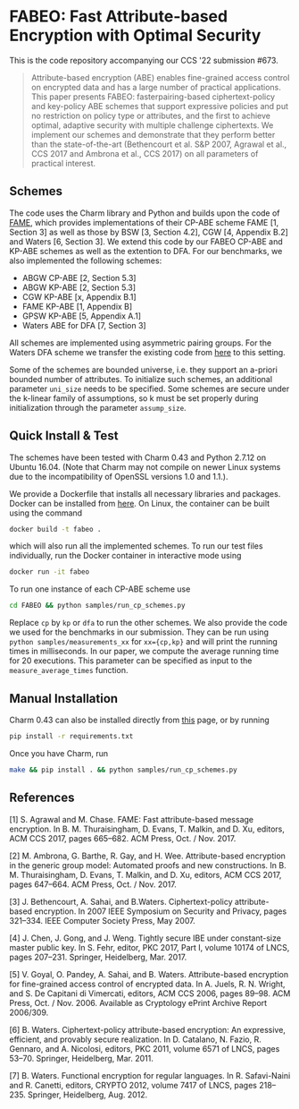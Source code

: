 # FABEO: Fast Attribute-based Encryption with Optimal Security
 
This is the code repository accompanying our CCS '22 submission #673.


> Attribute-based encryption (ABE) enables fine-grained access control on encrypted data and has a large number of practical applications. This paper presents FABEO: fasterpairing-based ciphertext-policy and key-policy ABE schemes that support expressive policies and put no restriction on policy type or attributes, and the first to achieve optimal, adaptive security with multiple challenge ciphertexts. We implement our schemes and demonstrate that they perform better than the state-of-the-art (Bethencourt et al. S&P 2007, Agrawal et al., CCS 2017 and Ambrona et al., CCS 2017) on all parameters of practical interest.


## Schemes

The code uses the Charm library and Python and builds upon the code of [FAME](https://github.com/sagrawal87/ABE), which provides implementations of their CP-ABE scheme FAME [1, Section 3] as well as those by BSW [3, Section 4.2], CGW [4, Appendix B.2] and Waters [6, Section 3]. We extend this code by our FABEO CP-ABE and KP-ABE schemes as well as the extention to DFA. For our benchmarks, we also implemented the following schemes:

- ABGW CP-ABE [2, Section 5.3]
- ABGW KP-ABE [2, Section 5.3]
- CGW KP-ABE [x, Appendix B.1]
- FAME KP-ABE [1, Appendix B]
- GPSW KP-ABE [5, Appendix A.1]
- Waters ABE for DFA [7, Section 3]

All schemes are implemented using asymmetric pairing groups. For the Waters DFA scheme we transfer the existing code from [here](https://jhuisi.github.io/charm/_modules/dfa_fe12.html#FE_DFA) to this setting.

Some of the schemes are bounded universe, i.e. they support an a-priori bounded number of attributes. To initialize such schemes, an additional parameter `uni_size` needs to be specified. Some schemes are secure under the k-linear family of assumptions, so k must be set properly during initialization through the parameter `assump_size`.

## Quick Install & Test

The schemes have been tested with Charm 0.43 and Python 2.7.12 on Ubuntu 16.04. (Note that Charm may not compile on newer Linux systems due to the incompatibility of OpenSSL versions 1.0 and 1.1.).

We provide a Dockerfile that installs all necessary libraries and packages. Docker can be installed from [here](https://docs.docker.com/get-docker/). On Linux, the container can be built using the command
```sh
docker build -t fabeo .
```
which will also run all the implemented schemes. To run our test files individually, run the Docker container in interactive mode using
```sh
docker run -it fabeo
```
To run one instance of each CP-ABE scheme use

```sh
cd FABEO && python samples/run_cp_schemes.py
```
Replace `cp` by `kp` or `dfa` to run the other schemes. We also provide the code we used for the benchmarks in our submission. They can be run using `python samples/measurements_xx` for `xx={cp,kp}` and will print the running times in milliseconds. In our paper, we compute the average running time for 20 executions. This parameter can be specified as input to the `measure_average_times` function.


## Manual Installation

Charm 0.43 can also be installed directly from [this](https://github.com/JHUISI/charm/releases) page, or by running

```sh
pip install -r requirements.txt
```
Once you have Charm, run
```sh
make && pip install . && python samples/run_cp_schemes.py
```

## References

[1] S. Agrawal and M. Chase. FAME: Fast attribute-based message encryption. In B. M. Thuraisingham, D. Evans, T. Malkin, and D. Xu, editors, ACM CCS 2017, pages 665–682. ACM Press, Oct. / Nov. 2017.

[2] M. Ambrona, G. Barthe, R. Gay, and H. Wee. Attribute-based encryption in the generic group model: Automated proofs and new constructions. In B. M. Thuraisingham, D. Evans, T. Malkin, and D. Xu, editors, ACM CCS 2017, pages 647–664. ACM Press, Oct. / Nov. 2017.

[3] J. Bethencourt, A. Sahai, and B.Waters. Ciphertext-policy attribute-based encryption. In 2007 IEEE Symposium on Security and Privacy, pages 321–334. IEEE Computer Society Press, May 2007.

[4] J. Chen, J. Gong, and J. Weng. Tightly secure IBE under constant-size master public key. In S. Fehr, editor, PKC 2017, Part I, volume 10174 of LNCS, pages 207–231. Springer, Heidelberg, Mar. 2017.

[5] V. Goyal, O. Pandey, A. Sahai, and B. Waters. Attribute-based encryption for fine-grained access control of encrypted data. In A. Juels, R. N. Wright, and S. De Capitani di Vimercati, editors, ACM CCS 2006, pages 89–98. ACM Press, Oct. / Nov. 2006. Available as Cryptology ePrint Archive Report 2006/309.

[6] B. Waters. Ciphertext-policy attribute-based encryption: An expressive, efficient, and provably secure realization. In D. Catalano, N. Fazio, R. Gennaro, and A. Nicolosi, editors, PKC 2011, volume 6571 of LNCS, pages 53–70. Springer, Heidelberg, Mar. 2011.

[7] B. Waters. Functional encryption for regular languages. In R. Safavi-Naini and R. Canetti, editors, CRYPTO 2012, volume 7417 of LNCS, pages 218–235. Springer, Heidelberg, Aug. 2012.